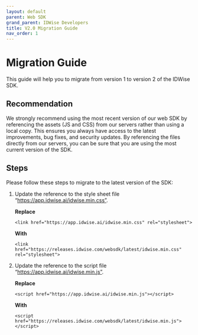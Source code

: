 ```yaml
---
layout: default
parent: Web SDK
grand_parent: IDWise Developers
title: V2.0 Migration Guide
nav_order: 1
---
```


# Migration Guide

This guide will help you to migrate from version 1 to version 2 of the IDWise SDK.

## Recommendation

We strongly recommend using the most recent version of our web SDK by referencing the assets (JS and CSS) from our
servers rather than using a local copy. This ensures you always have access to the latest improvements, bug fixes, and
security updates. By referencing the files directly from our servers, you can be sure that you are using the most
current version of the SDK.

## Steps

Please follow these steps to migrate to the latest version of the SDK:

1. Update the reference to the style sheet file “https://app.idwise.ai/idwise.min.css”.

   **Replace**
    ```
    <link href="https://app.idwise.ai/idwise.min.css" rel="stylesheet">
    ```

   **With**
    ```
    <link href="https://releases.idwise.com/websdk/latest/idwise.min.css" rel="stylesheet">
    ```

2. Update the reference to the script file “https://app.idwise.ai/idwise.min.js”.

   **Replace**
    ```
    <script href="https://app.idwise.ai/idwise.min.js"></script>
    ```

   **With**
    ```
    <script href="https://releases.idwise.com/websdk/latest/idwise.min.js"></script>
    ```
